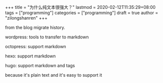 +++
title = "为什么纯文本很强大？"
lastmod = 2020-02-12T11:35:29+08:00
tags = ["programming"]
categories = ["programming"]
draft = true
author = "zilongshanren"
+++

from the blog migrate history.

wordpress: tools to transfer to markdown

octopress: support markdown

hexo: support markdown

hugo: support markdown and tags

because it's plain text and it's easy to support it
